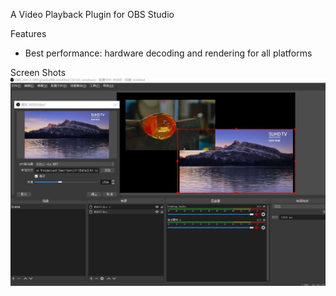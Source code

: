 A Video Playback Plugin for OBS Studio 

Features
- Best performance: hardware decoding and rendering for all platforms

Screen Shots
![windows](screenshot/obs-mdk-win32.jpg)
